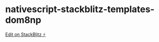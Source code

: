# nativescript-stackblitz-templates-dom8np

[Edit on StackBlitz ⚡️](https://stackblitz.com/edit/nativescript-stackblitz-templates-dom8np)